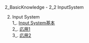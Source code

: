 2_BasicKnowledge - 2_2 InputSystem

2. Input System  
    1_. [Input System基本](2_1_1_InputSystem/InputSystem0.md)  
    2_. [応用1](2_1_2_InputSystem/InputSystem0.md)   
    3_. [応用2](2_1_3_InputSystem/InputSystem0.md) 
